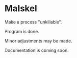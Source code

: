 # Malskel

Make a process "unkillable".

Program is done.

Minor adjustments may be made.

Documentation is coming soon.
